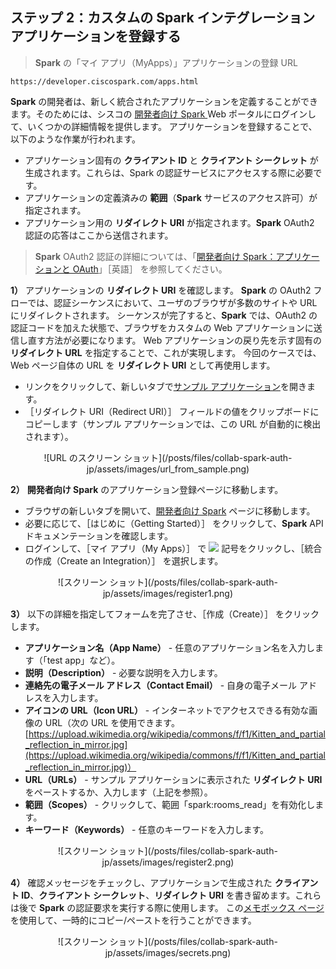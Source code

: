## ステップ 2：カスタムの **Spark** インテグレーション アプリケーションを登録する

> **Spark** の「マイ アプリ（MyApps）」アプリケーションの登録 URL
```
https://developer.ciscospark.com/apps.html
```

**Spark** の開発者は、新しく統合されたアプリケーションを定義することができます。そのためには、シスコの <a href="https://developer.ciscospark.com/?utm_source=Llab2&utm_medium=step2&utm_campaign=spark" target="\_blank">開発者向け Spark </a>Web ポータルにログインして、いくつかの詳細情報を提供します。  アプリケーションを登録することで、以下のような作業が行われます。

* アプリケーション固有の **クライアント ID** と **クライアント シークレット** が生成されます。これらは、Spark の認証サービスにアクセスする際に必要です。
* アプリケーションの定義済みの **範囲**（**Spark** サービスのアクセス許可）が指定されます。
* アプリケーション用の **リダイレクト URI** が指定されます。**Spark** OAuth2 認証の応答はここから送信されます。

> **Spark** OAuth2 認証の詳細については、「<a href="https://developer.ciscospark.com/authentication.html?utm_source=Llab2&utm_medium=step2&utm_campaign=spark" target="\_blank">開発者向け Spark：アプリケーションと OAuth</a>」［英語］ を参照してください。

**1）** アプリケーションの **リダイレクト URI** を確認します。  **Spark** の OAuth2 フローでは、認証シーケンスにおいて、ユーザのブラウザが多数のサイトや URL にリダイレクトされます。  シーケンスが完了すると、**Spark** では、OAuth2 の認証コードを加えた状態で、ブラウザをカスタムの Web アプリケーションに送信し直す方法が必要になります。  Web アプリケーションの戻り先を示す固有の **リダイレクト URL** を指定することで、これが実現します。  今回のケースでは、Web ページ自体の URL を **リダイレクト URI** として再使用します。

* リンクをクリックして、新しいタブで<a href="posts/files/collab-spark-auth-jp/spark-auth.html" target="\_blank">サンプル アプリケーション</a>を開きます。
* ［リダイレクト URI（Redirect URI）］ フィールドの値をクリップボードにコピーします（サンプル アプリケーションでは、この URL が自動的に検出されます）。
<div align="center">![URL のスクリーン ショット](/posts/files/collab-spark-auth-jp/assets/images/url_from_sample.png)</div>

**2）** **開発者向け Spark** のアプリケーション登録ページに移動します。

* ブラウザの新しいタブを開いて、<a href="https://developer.ciscospark.com/?utm_source=Llab2&utm_medium=step2&utm_campaign=spark" target="\_blank">開発者向け Spark</a> ページに移動します。  
* 必要に応じて、［はじめに（Getting Started）］ をクリックして、**Spark** API ドキュメンテーションを確認します。
* ログインして、［マイ アプリ（My Apps）］ で <img src="/posts/files/collab-spark-auth-jp/assets/images/plus.png" style="display: inline-block"> 記号をクリックし、［統合の作成（Create an Integration）］ を選択します。
<div align="center">![スクリーン ショット](/posts/files/collab-spark-auth-jp/assets/images/register1.png)</div>

**3）** 以下の詳細を指定してフォームを完了させ、［作成（Create）］ をクリックします。

* **アプリケーション名（App Name）** - 任意のアプリケーション名を入力します（「test app」など）。
* **説明（Description）** - 必要な説明を入力します。
* **連絡先の電子メール アドレス（Contact Email）** - 自身の電子メール アドレスを入力します。
* **アイコンの URL（Icon URL）** - インターネットでアクセスできる有効な画像の URL（次の URL を使用できます。[https://upload.wikimedia.org/wikipedia/commons/f/f1/Kitten_and_partial_reflection_in_mirror.jpg](https://upload.wikimedia.org/wikipedia/commons/f/f1/Kitten_and_partial_reflection_in_mirror.jpg)）
* **URL（URLs）** - サンプル アプリケーションに表示された **リダイレクト URI** をペーストするか、入力します（上記を参照）。
* **範囲（Scopes）** - クリックして、範囲「spark:rooms_read」を有効化します。
* **キーワード（Keywords）** - 任意のキーワードを入力します。
<div align="center">![スクリーン ショット](/posts/files/collab-spark-auth-jp/assets/images/register2.png)</div>

**4）** 確認メッセージをチェックし、アプリケーションで生成された **クライアント ID**、**クライアント シークレット**、**リダイレクト URI** を書き留めます。これらは後で **Spark** の認証要求を実行する際に使用します。  この<a href="/posts/files/collab-spark-auth-jp/notebox.html" target="\_blank">メモボックス ページ</a>を使用して、一時的にコピー/ペーストを行うことができます。
<div align="center">![スクリーン ショット](/posts/files/collab-spark-auth-jp/assets/images/secrets.png)</div>
